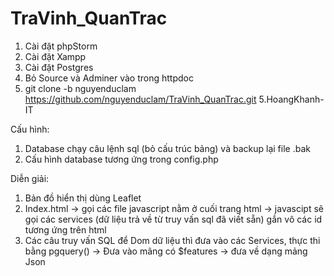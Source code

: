 # TraVinh_QuanTrac
1. Cài đặt phpStorm
1. Cài đặt Xampp
2. Cài đặt Postgres
3. Bỏ Source và Adminer vào trong httpdoc
4. git clone -b nguyenduclam https://github.com/nguyenduclam/TraVinh_QuanTrac.git
5.HoangKhanh-IT

Cấu hình:
1. Database chạy câu lệnh sql (bỏ cấu trúc bảng) và backup lại file .bak
2. Cấu hình database tương ứng trong config.php 

Diễn giải:
1. Bản đồ hiển thị dùng Leaflet
2. Index.html -> gọi các file javascript nằm ở cuối trang html -> javascipt sẽ gọi các services (dữ liệu trả về từ truy vấn sql đã viết sẵn)  gắn vô các id tương ứng trên html
3. Các câu truy vấn SQL để Dom dữ liệu thì đưa vào các Services, thực thi bằng pgquery() -> Đưa vào mãng có $features -> đưa về dạng mảng Json
